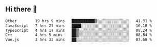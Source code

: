 ## Hi there 👋

<!--START_SECTION:waka-->

```txt
Other        19 hrs 9 mins   ██████████▒░░░░░░░░░░░░░░   41.31 %
JavaScript   7 hrs 27 mins   ████░░░░░░░░░░░░░░░░░░░░░   16.10 %
TypeScript   4 hrs 17 mins   ██▒░░░░░░░░░░░░░░░░░░░░░░   09.24 %
C++          4 hrs 5 mins    ██▒░░░░░░░░░░░░░░░░░░░░░░   08.84 %
Vue.js       3 hrs 33 mins   ██░░░░░░░░░░░░░░░░░░░░░░░   07.68 %
```

<!--END_SECTION:waka-->
